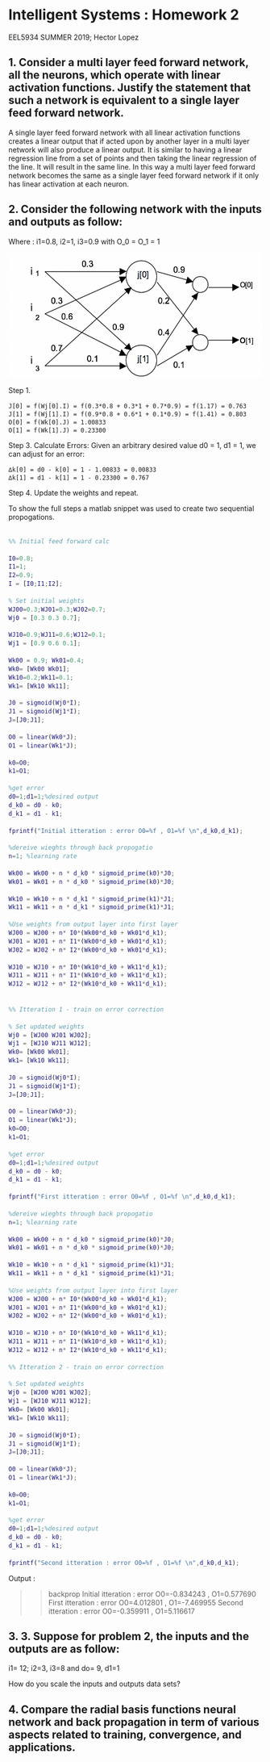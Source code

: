 # Intelligent Systems : Homework 2

EEL5934 SUMMER 2019;
Hector Lopez

## 1. Consider a multi layer feed forward network, all the neurons, which operate with linear activation functions. Justify the statement that such a network is equivalent to a single layer feed forward network.

A single layer feed forward network with all linear activation functions creates a linear output that if acted upon by another layer in a multi layer network will also produce a linear output. It is similar to having a linear regression line from a set of points and then taking the linear regression of the line. It will result in the same line. In this way a multi layer feed forward network becomes the same as a single layer feed forward network if it only has linear activation at each neuron.


## 2.	Consider the following network with the inputs and outputs as follow:

Where : i1=0.8, i2=1, i3=0.9 with O_0 = O_1 = 1

![alt text](network_bb.png)

Step 1.

```
J[0] = f(Wj[0].I) = f(0.3*0.8 + 0.3*1 + 0.7*0.9) = f(1.17) = 0.763
J[1] = f(Wj[1].I) = f(0.9*0.8 + 0.6*1 + 0.1*0.9) = f(1.41) = 0.803
O[0] = f(Wk[0].J) = 1.00833
O[1] = f(Wk[1].J) = 0.23300
```
Step 3. Calculate Errors:
Given an arbitrary desired value  d0 = 1, d1 = 1, we can adjust for an error:
```
∆k[0] = d0 - k[0] = 1 - 1.00833 = 0.00833 
∆k[1] = d1 - k[1] = 1 - 0.23300 = 0.767
```
Step 4. Update the weights and repeat. 

To show the full steps a matlab snippet was used to create two sequential propogations.

```matlab

%% Initial feed forward calc

I0=0.8;
I1=1;
I2=0.9;
I = [I0;I1;I2];

% Set initial weights 
WJ00=0.3;WJ01=0.3;WJ02=0.7;
Wj0 = [0.3 0.3 0.7];

WJ10=0.9;WJ11=0.6;WJ12=0.1;
Wj1 = [0.9 0.6 0.1];

Wk00 = 0.9; Wk01=0.4;
Wk0= [Wk00 Wk01];
Wk10=0.2;Wk11=0.1;
Wk1= [Wk10 Wk11];

J0 = sigmoid(Wj0*I);
J1 = sigmoid(Wj1*I);
J=[J0;J1];

O0 = linear(Wk0*J);
O1 = linear(Wk1*J);

k0=O0;
k1=O1;

%get error 
d0=1;d1=1;%desired output
d_k0 = d0 - k0;
d_k1 = d1 - k1;

fprintf("Initial itteration : error O0=%f , O1=%f \n",d_k0,d_k1);

%dereive wieghts through back propogatio
n=1; %learning rate

Wk00 = Wk00 + n * d_k0 * sigmoid_prime(k0)*J0;
Wk01 = Wk01 + n * d_k0 * sigmoid_prime(k0)*J0;

Wk10 = Wk10 + n * d_k1 * sigmoid_prime(k1)*J1;
Wk11 = Wk11 + n * d_k1 * sigmoid_prime(k1)*J1;

%Use weights from output layer into first layer
WJ00 = WJ00 + n* I0*(Wk00*d_k0 + Wk01*d_k1);
WJ01 = WJ01 + n* I1*(Wk00*d_k0 + Wk01*d_k1);
WJ02 = WJ02 + n* I2*(Wk00*d_k0 + Wk01*d_k1);

WJ10 = WJ10 + n* I0*(Wk10*d_k0 + Wk11*d_k1);
WJ11 = WJ11 + n* I1*(Wk10*d_k0 + Wk11*d_k1);
WJ12 = WJ12 + n* I2*(Wk10*d_k0 + Wk11*d_k1);


%% Itteration 1 - train on error correction

% Set updated weights 
Wj0 = [WJ00 WJ01 WJ02];
Wj1 = [WJ10 WJ11 WJ12];
Wk0= [Wk00 Wk01];
Wk1= [Wk10 Wk11];

J0 = sigmoid(Wj0*I);
J1 = sigmoid(Wj1*I);
J=[J0;J1];

O0 = linear(Wk0*J);
O1 = linear(Wk1*J);
k0=O0;
k1=O1;

%get error 
d0=1;d1=1;%desired output
d_k0 = d0 - k0;
d_k1 = d1 - k1;

fprintf("First itteration : error O0=%f , O1=%f \n",d_k0,d_k1);

%dereive wieghts through back propogatio
n=1; %learning rate

Wk00 = Wk00 + n * d_k0 * sigmoid_prime(k0)*J0;
Wk01 = Wk01 + n * d_k0 * sigmoid_prime(k0)*J0;

Wk10 = Wk10 + n * d_k1 * sigmoid_prime(k1)*J1;
Wk11 = Wk11 + n * d_k1 * sigmoid_prime(k1)*J1;

%Use weights from output layer into first layer
WJ00 = WJ00 + n* I0*(Wk00*d_k0 + Wk01*d_k1);
WJ01 = WJ01 + n* I1*(Wk00*d_k0 + Wk01*d_k1);
WJ02 = WJ02 + n* I2*(Wk00*d_k0 + Wk01*d_k1);

WJ10 = WJ10 + n* I0*(Wk10*d_k0 + Wk11*d_k1);
WJ11 = WJ11 + n* I1*(Wk10*d_k0 + Wk11*d_k1);
WJ12 = WJ12 + n* I2*(Wk10*d_k0 + Wk11*d_k1);

%% Itteration 2 - train on error correction

% Set updated weights 
Wj0 = [WJ00 WJ01 WJ02];
Wj1 = [WJ10 WJ11 WJ12];
Wk0= [Wk00 Wk01];
Wk1= [Wk10 Wk11];

J0 = sigmoid(Wj0*I);
J1 = sigmoid(Wj1*I);
J=[J0;J1];

O0 = linear(Wk0*J);
O1 = linear(Wk1*J);

k0=O0;
k1=O1;

%get error 
d0=1;d1=1;%desired output
d_k0 = d0 - k0;
d_k1 = d1 - k1;

fprintf("Second itteration : error O0=%f , O1=%f \n",d_k0,d_k1);
```

Output :

>> backprop
Initial itteration : error O0=-0.834243 , O1=0.577690 
First itteration : error O0=4.012801 , O1=-7.469955 
Second itteration : error O0=-0.359911 , O1=5.116617 



## 3. 3.	Suppose for problem 2, the inputs and the outputs are as follow:
i1= 12; i2=3, i3=8  and  do= 9, d1=1

How do you scale the inputs and outputs data sets?



## 4.	Compare the radial basis functions neural network and back propagation in term of various aspects  related to training, convergence, and applications.
